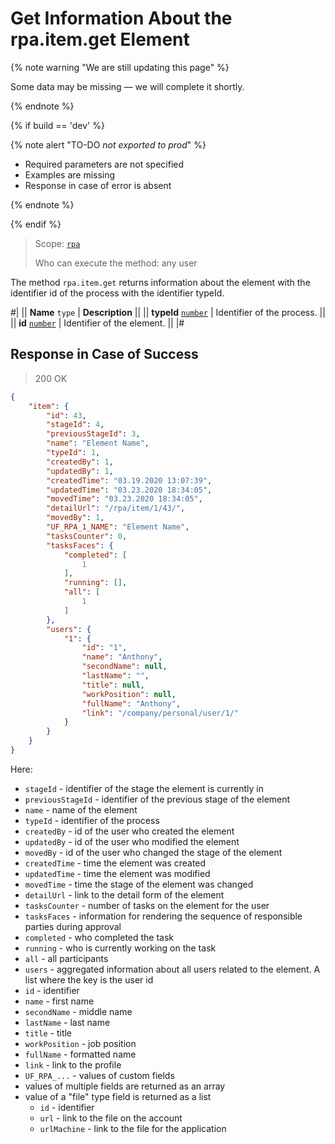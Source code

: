 # Get Information About the rpa.item.get Element

{% note warning "We are still updating this page" %}

Some data may be missing — we will complete it shortly.

{% endnote %}

{% if build == 'dev' %}

{% note alert "TO-DO _not exported to prod_" %}

- Required parameters are not specified
- Examples are missing
- Response in case of error is absent

{% endnote %}

{% endif %}

> Scope: [`rpa`](../../../scopes/permissions.md)
>
> Who can execute the method: any user

The method `rpa.item.get` returns information about the element with the identifier id of the process with the identifier typeId.

#|
|| **Name**
`type` | **Description** ||
|| **typeId** 
[`number`](../../../data-types.md) | Identifier of the process. ||
|| **id** 
[`number`](../../../data-types.md) | Identifier of the element. ||
|#

## Response in Case of Success

> 200 OK

```json
{
    "item": {
        "id": 43,
        "stageId": 4,
        "previousStageId": 3,
        "name": "Element Name",
        "typeId": 1,
        "createdBy": 1,
        "updatedBy": 1,
        "createdTime": "03.19.2020 13:07:39",
        "updatedTime": "03.23.2020 18:34:05",
        "movedTime": "03.23.2020 18:34:05",
        "detailUrl": "/rpa/item/1/43/",
        "movedBy": 1,
        "UF_RPA_1_NAME": "Element Name",
        "tasksCounter": 0,
        "tasksFaces": {
            "completed": [
                1
            ],
            "running": [],
            "all": [
                1
            ]
        },
        "users": {
            "1": {
                "id": "1",
                "name": "Anthony",
                "secondName": null,
                "lastName": "",
                "title": null,
                "workPosition": null,
                "fullName": "Anthony",
                "link": "/company/personal/user/1/"
            }
        }
    }
}
```

Here:

- `stageId` - identifier of the stage the element is currently in
- `previousStageId` - identifier of the previous stage of the element
- `name` - name of the element
- `typeId` - identifier of the process
- `createdBy` - id of the user who created the element
- `updatedBy` - id of the user who modified the element
- `movedBy` - id of the user who changed the stage of the element
- `createdTime` - time the element was created
- `updatedTime` - time the element was modified
- `movedTime` - time the stage of the element was changed
- `detailUrl` - link to the detail form of the element
- `tasksCounter` - number of tasks on the element for the user
- `tasksFaces` - information for rendering the sequence of responsible parties during approval
- `completed` - who completed the task
- `running` - who is currently working on the task
- `all` - all participants
- `users` - aggregated information about all users related to the element. A list where the key is the user id
- `id` - identifier
- `name` - first name
- `secondName` - middle name
- `lastName` - last name
- `title` - title
- `workPosition` - job position
- `fullName` - formatted name
- `link` - link to the profile
- `UF_RPA_...` - values of custom fields
- values of multiple fields are returned as an array
- value of a "file" type field is returned as a list
    - `id` - identifier
    - `url` - link to the file on the account
    - `urlMachine` - link to the file for the application